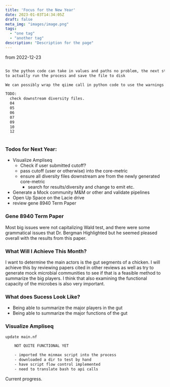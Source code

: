 ```yaml
---
title: 'Focus for the New Year'
date: 2023-01-03T14:34:05Z
draft: false
meta_img: "images/image.png"
tags:
  - "one tag"
  - "another tag"
description: "Description for the page"
---
```


from 2022-12-23

```md

So the python code can take in values and paths no problem, the next step is to add in the steps 
to actually run the process and save the file to disk

We can possibly wrap the qiime call in python code to use the warnings package to ignore the warnings [seen here](https://www.tutorialexample.com/beginner-guide-to-disable-or-ignore-python-warnings-python-tutorial/)

TODO:
  check downstream diversity files.
  04
  05
  06
  07
  09
  10
  12
  
```

### Todos for Next Year:

- Visualize Ampliseq
  - Check if user submitted cutoff?
  - pass cutoff (user or otherwise) into the core-metric
  - ensure all diversity files downstream are from the newly generated core-metric
    - search for results/diversity and change to emit etc.
- Generate a Mock community M&M or other and validate pipelines
- Open Up Space on the Lacie drive
- review gene 8940 Term Paper

### Gene 8940 Term Paper

Most big issues were not capitalizing Wald test, and there were some grammatical issues that Dr. Bergman Highlighted but he seemed pleased overall with the results from this paper. 

### What Will I Achieve This Month?

I want to determine the main actors is the gut segments of a chicken. I will achieve this by reviewing papers cited in other reviews as well as try to generate mock microbial communities to see if that is a feasible method to summarize the big players. I think that also examining the functional capacity of the microbes is also very important.

### What does Sucess Look Like?

- Being able to summarize the major players in the gut 
- Being able to summarize the major functions of the gut

### Visualize Ampliseq

```bash
update main.nf

    NOT QUITE FUNCTIONAL YET

    - imported the minmax script into the process
    - downloaded a dir to test by hand
    - have script flow control implemented
    - need to translate bash to api calls
```

Current progress.

